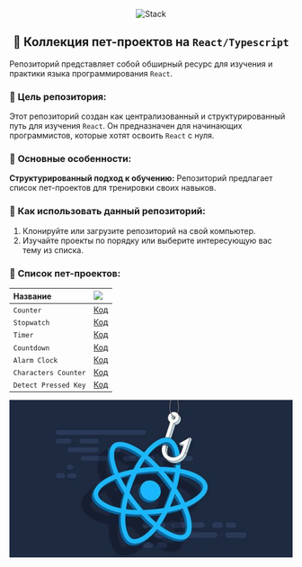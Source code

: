<p align="center">
  <img src="https://skillicons.dev/icons?i=html,css,scss,tailwind,typescript,react,next,vite"  alt="Stack"/>
</p>

<h2 align="center">👋 Коллекция пет-проектов на <code>React/Typescript</code></h2>

Репозиторий представляет собой обширный ресурс для изучения и практики языка программирования `React`.

### 🚀 **Цель репозитория:**

Этот репозиторий создан как централизованный и структурированный путь для изучения `React`. Он предназначен для
начинающих программистов, которые хотят освоить `React` с нуля.

### 🚀 **Основные особенности:**

**Структурированный подход к обучению:** Репозиторий предлагает список пет-проектов для тренировки своих навыков.

### 🚀 **Как использовать данный репозиторий:**

1. Клонируйте или загрузите репозиторий на свой компьютер.
2. Изучайте проекты по порядку или выберите интересующую вас тему из списка.

### 🚀 **Список пет-проектов:**

| Название             | <img width='30' src="https://skillicons.dev/icons?i=github" /> |
|:---------------------|:---------------------------------------------------------------|
| `Counter`            | [Код](projects/01-counter)                                     |
| `Stopwatch`          | [Код](projects/02-stopwatch)                                   |
| `Timer`              | [Код](projects/03-timer)                                       |
| `Countdown`          | [Код](projects/04-countdown)                                   |
| `Alarm Clock`        | [Код](projects/05-alarm-clock)                                 |
| `Characters Counter` | [Код](projects/06-characters-counter)                          |
| `Detect Pressed Key` | [Код](projects/07-detect-pressed-key)                          |

![Превью](preview.jpg)

